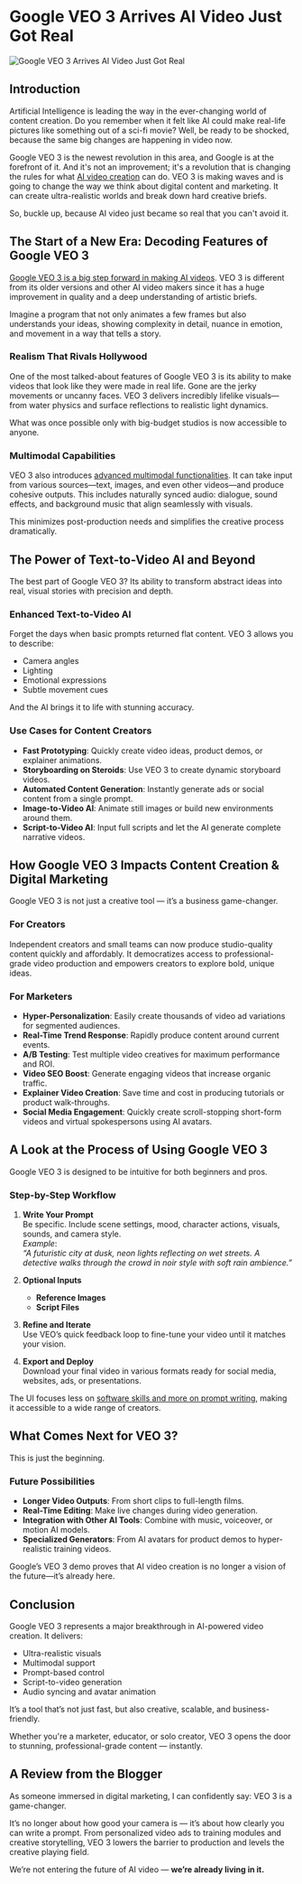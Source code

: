 # Google VEO 3 Arrives AI Video Just Got Real

![Google VEO 3 Arrives AI Video Just Got Real](https://admin.groupify.ai/assets/5a8b0435-a9b0-48dc-a9b7-fe9f4eeae89c)

## Introduction

Artificial Intelligence is leading the way in the ever-changing world of content creation. Do you remember when it felt like AI could make real-life pictures like something out of a sci-fi movie? Well, be ready to be shocked, because the same big changes are happening in video now.

Google VEO 3 is the newest revolution in this area, and Google is at the forefront of it. And it's not an improvement; it's a revolution that is changing the rules for what [AI video creation](https://groupify.ai/ai-video-generators) can do. VEO 3 is making waves and is going to change the way we think about digital content and marketing. It can create ultra-realistic worlds and break down hard creative briefs.

So, buckle up, because AI video just became so real that you can't avoid it.

## The Start of a New Era: Decoding Features of Google VEO 3

[Google VEO 3 is a big step forward in making AI videos](https://gemini.google/overview/video-generation/?hl=en-IN). VEO 3 is different from its older versions and other AI video makers since it has a huge improvement in quality and a deep understanding of artistic briefs.

Imagine a program that not only animates a few frames but also understands your ideas, showing complexity in detail, nuance in emotion, and movement in a way that tells a story.

### Realism That Rivals Hollywood

One of the most talked-about features of Google VEO 3 is its ability to make videos that look like they were made in real life. Gone are the jerky movements or uncanny faces. VEO 3 delivers incredibly lifelike visuals—from water physics and surface reflections to realistic light dynamics.

What was once possible only with big-budget studios is now accessible to anyone.

### Multimodal Capabilities

VEO 3 also introduces [advanced multimodal functionalities](https://groupify.ai/multimodal-ai-tools). It can take input from various sources—text, images, and even other videos—and produce cohesive outputs. This includes naturally synced audio: dialogue, sound effects, and background music that align seamlessly with visuals.

This minimizes post-production needs and simplifies the creative process dramatically.

## The Power of Text-to-Video AI and Beyond

The best part of Google VEO 3? Its ability to transform abstract ideas into real, visual stories with precision and depth.

### Enhanced Text-to-Video AI

Forget the days when basic prompts returned flat content. VEO 3 allows you to describe:

- Camera angles  
- Lighting  
- Emotional expressions  
- Subtle movement cues  

And the AI brings it to life with stunning accuracy.

### Use Cases for Content Creators

- **Fast Prototyping**: Quickly create video ideas, product demos, or explainer animations.
- **Storyboarding on Steroids**: Use VEO 3 to create dynamic storyboard videos.
- **Automated Content Generation**: Instantly generate ads or social content from a single prompt.
- **Image-to-Video AI**: Animate still images or build new environments around them.
- **Script-to-Video AI**: Input full scripts and let the AI generate complete narrative videos.


## How Google VEO 3 Impacts Content Creation & Digital Marketing

Google VEO 3 is not just a creative tool — it’s a business game-changer.

### For Creators

Independent creators and small teams can now produce studio-quality content quickly and affordably. It democratizes access to professional-grade video production and empowers creators to explore bold, unique ideas.

### For Marketers

- **Hyper-Personalization**: Easily create thousands of video ad variations for segmented audiences.
- **Real-Time Trend Response**: Rapidly produce content around current events.
- **A/B Testing**: Test multiple video creatives for maximum performance and ROI.
- **Video SEO Boost**: Generate engaging videos that increase organic traffic.
- **Explainer Video Creation**: Save time and cost in producing tutorials or product walk-throughs.
- **Social Media Engagement**: Quickly create scroll-stopping short-form videos and virtual spokespersons using AI avatars.


## A Look at the Process of Using Google VEO 3

Google VEO 3 is designed to be intuitive for both beginners and pros.

### Step-by-Step Workflow

1. **Write Your Prompt**  
   Be specific. Include scene settings, mood, character actions, visuals, sounds, and camera style.  
   *Example*:  
   *“A futuristic city at dusk, neon lights reflecting on wet streets. A detective walks through the crowd in noir style with soft rain ambience.”*

2. **Optional Inputs**  
   - **Reference Images**  
   - **Script Files**

3. **Refine and Iterate**  
   Use VEO’s quick feedback loop to fine-tune your video until it matches your vision.

4. **Export and Deploy**  
   Download your final video in various formats ready for social media, websites, ads, or presentations.

The UI focuses less on [software skills and more on prompt writing](https://groupify.ai/ai-courses-for-beginners), making it accessible to a wide range of creators.


## What Comes Next for VEO 3?

This is just the beginning.

### Future Possibilities

- **Longer Video Outputs**: From short clips to full-length films.
- **Real-Time Editing**: Make live changes during video generation.
- **Integration with Other AI Tools**: Combine with music, voiceover, or motion AI models.
- **Specialized Generators**: From AI avatars for product demos to hyper-realistic training videos.

Google’s VEO 3 demo proves that AI video creation is no longer a vision of the future—it’s already here.


## Conclusion

Google VEO 3 represents a major breakthrough in AI-powered video creation. It delivers:

- Ultra-realistic visuals  
- Multimodal support  
- Prompt-based control  
- Script-to-video generation  
- Audio syncing and avatar animation  

It’s a tool that’s not just fast, but also creative, scalable, and business-friendly.

Whether you're a marketer, educator, or solo creator, VEO 3 opens the door to stunning, professional-grade content — instantly.


## A Review from the Blogger

As someone immersed in digital marketing, I can confidently say: VEO 3 is a game-changer.

It’s no longer about how good your camera is — it’s about how clearly you can write a prompt. From personalized video ads to training modules and creative storytelling, VEO 3 lowers the barrier to production and levels the creative playing field.

We’re not entering the future of AI video — **we’re already living in it.**
